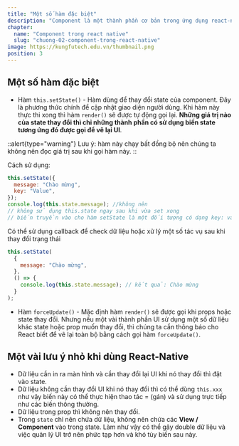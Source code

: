 ```yaml
---
title: "Một số hàm đặc biệt"
description: "Component là một thành phần cơ bản trong ứng dụng react-native. Mọi view, screen đều được kế thừa từ lớp component này."
chapter:
  name: "Component trong react native"
  slug: "chuong-02-component-trong-react-native"
image: https://kungfutech.edu.vn/thumbnail.png
position: 3
---
```


## Một số hàm đặc biệt

- Hàm `this.setState()` - Hàm dùng để thay đổi state của component. Đây là phương thức chính để cập nhật giao diện người dùng. Khi hàm này thực thi xong thì hàm `render()` sẽ được tự động gọi lại. **Những giá trị nào của state thay đổi thì chỉ những thành phần có sử dụng biến state tương ứng đó được gọi để vẽ lại UI**.

::alert{type="warning"}
Lưu ý: hàm này chạy bất đồng bộ nên chúng ta không nên đọc giá trị sau khi gọi hàm này.
::

Cách sử dụng:

```javascript
this.setState({
  message: "Chào mừng",
  key: "Value",
});
console.log(this.state.message); //không nên
// không sử dụng this.state ngay sau khi vừa set xong
// biến truyền vào cho hàm setState là một đối tượng có dạng key: value.
```

Có thể sử dụng callback để check dữ liệu hoặc xử lý một số tác vụ sau khi thay đổi trạng thái

```javascript
this.setState(
  {
    message: "Chào mừng",
  },
  () => {
    console.log(this.state.message); // kết quả: Chào mừng
  }
);
```

- Hàm `forceUpdate()` - Mặc định hàm `render()` sẽ được gọi khi props hoặc state thay đổi. Nhưng nếu một vài thành phần UI sử dụng một số dữ liệu khác state hoặc prop muốn thay đổi, thì chúng ta cần thông báo cho React biết để vẽ lại toàn bộ bằng cách gọi hàm `forceUpdate()`.

## Một vài lưu ý nhỏ khi dùng React-Native

- Dữ liệu cần in ra màn hình và cần thay đổi lại UI khi nó thay đổi thì đặt vào state.
- Dữ liệu không cần thay đổi UI khi nó thay đổi thì có thể dùng `this.xxx` như vậy biến này có thể thực hiện thao tác = (gán) và sử dụng trực tiếp như các biến thông thường.
- Dữ liệu trong prop thì không nên thay đổi.
- Trong `state` chỉ nên chứa dữ liệu, không nên chứa các **View / Component** vào trong state. Làm như vậy có thể gây double dữ liệu và việc quản lý UI trở nên phức tạp hơn và khó tùy biến sau này.
